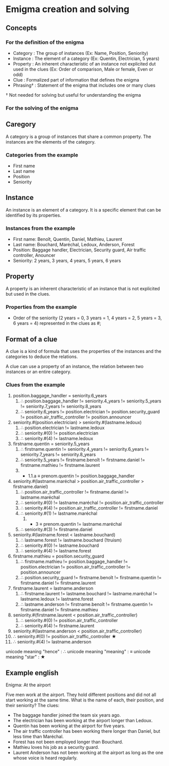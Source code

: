 # Emigma creation and solving

## Concepts

### For the definition of the enigma
- Category : The group of instances (Ex: Name, Position, Seniority)
- Instance : The element of a category (Ex: Quentin, Electrician, 5 years)
- Property : An inherent characteristic of an instance not explicited dut used in the clues (Ex: Order of comparison, Male or female, Even or odd)
- Clue : Formalized part of information that defines the enigma
- Phrasing† : Statement of the enigma that includes one or many clues

† Not needed for solving but useful for understanding the enigma

### For the solving of the enigma


## Caregory

A category is a group of instances that share a common property. The instances are the elements of the category.

### Categories from the example
- First name
- Last name
- Position
- Seniority

## Instance

An instance is an element of a category. It is a specific element that can be identified by its properties.

### Instances from the example
- First name: Benoît, Quentin, Daniel, Mathieu, Laurent
- Last name: Bouchard, Maréchal, Ledoux, Anderson, Forest
- Position: Baggage handler, Electrician, Security guard, Air traffic controller, Anouncer
- Seniority: 2 years, 3 years, 4 years, 5 years, 6 years

## Property

A property is an inherent characteristic of an instance that is not explicited but used in the clues.

### Properties from the example
- Order of the seniority (2 years = 0, 3 years = 1, 4 years = 2, 5 years = 3, 6 years = 4) represented in the clues as #;

## Format of a clue

A clue is a kind of formula that uses the properties of the instances and the categories to deduce the relations.

A clue can use a property of an instance, the relation between two instances or an entire category.

### Clues from the example

1. position.baggage_handler = seniority.6_years
   1. ∴ position.baggage_handler != seniority.4_years != seniority.5_years != seniority.7_years != seniority.8_years
   2. ∴ seniority.6_years != position.electrician != position.security_guard != position.air_traffic_controller != position.announcer
2. seniority.#(position.electrician) > seniority.#(lastname.ledoux) 
   1. ∴ position.electrician != lastname.ledoux
   2. ∴ seniority.#(0) != position.electrician
   3. ∴ seniority.#(4) != lastname.ledoux
3. firstname.quentin = seniority.5_years
   1. ∴ firstname.quentin != seniority.4_years != seniority.6_years != seniority.7_years != seniority.8_years
   2. ∴ seniority.5_years != firstname.benoît != firstname.daniel != firstname.mathieu != firstname.laurent
   3. + 1.1.a ≡ prenom.quentin != position.baggage_handler
4. seniority.#(lastname.maréchal > position.air_traffic_controller > firstname.daniel)
   1. ∴ position.air_traffic_controller != firstname.daniel != lastname.maréchal
   2. ∴ seniority.#(0) != lastname.maréchal != position.air_traffic_controller
   3. ∴ seniority.#(4) != position.air_traffic_controller != firstname.daniel
   4. ∴ seniority.#(1) != lastname.maréchal
      1. + 3 ≡ prenom.quentin != lastname.maréchal
   5. ∴ seniority.#(3) != firstname.daniel
5. seniority.#(lastname.forest < lastname.bouchard)
   1. ∴ lastname.forest != lastname.bouchard (!truism)
   2. ∴ seniority.#(0) != lastname.bouchard
   3. ∴ seniority.#(4) != lastname.forest
6. firstname.mathieu = position.security_guard
   1. ∴ firstname.mathieu != position.baggage_handler != position.electrician != position.air_traffic_controller != position.announcer
   2. ∴ position.security_guard != firstname.benoît != firstname.quentin != firstname.daniel != firstname.laurent
7. firstname.laurent = lastname.anderson
   1. ∴ firstname.laurent != lastname.bouchard != lastname.maréchal != lastname.ledoux != lastname.forest
   2. ∴ lastname.anderson != firstname.benoît != firstname.quentin != firstname.daniel != firstname.mathieu
8. seniority.#(firstname.laurent < position.air_traffic_controller)
   1. ∴ seniority.#(0) != position.air_traffic_controller
   2. ∴ seniority.#(4) != firstname.laurent
9.  seniority.#(lastname.anderson < position.air_traffic_controller) 
   1. ∴ seniority.#(0) != position.air_traffic_controller ★
   2. ∴ seniority.#(4) != lastname.anderson
    




unicode meaning "hence" : ∴
unicode meaning "meaning" : ≡
unicode meaning "star" : ★

## Example english
Enigma: At the airport

Five men work at the airport. They hold different positions and did not all start working at the same time. What is the name of each, their position, and their seniority?
The clues:

- The baggage handler joined the team six years ago.
- The electrician has been working at the airport longer than Ledoux.
- Quentin has been working at the airport for five years.
- The air traffic controller has been working there longer than Daniel, but less time than Maréchal.
- Forest has not been employed longer than Bouchard.
- Mathieu loves his job as a security guard.
- Laurent Anderson has not been working at the airport as long as the one whose voice is heard regularly.